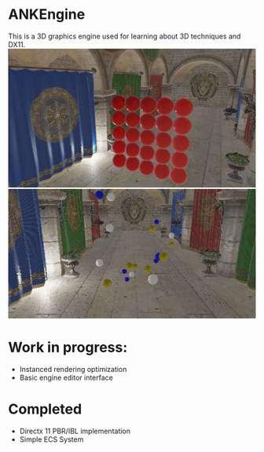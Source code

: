 # ANKEngine
This is a 3D graphics engine used for learning about 3D techniques and DX11.
![PBRIBL](/Engine/src/Assets/Images/Showcase.png)
![ECS](/Engine/src/Assets/Images/ECSShowcase.gif)
# Work in progress:
* Instanced rendering optimization
* Basic engine editor interface

# Completed
* Directx 11 PBR/IBL implementation
* Simple ECS System
